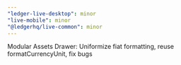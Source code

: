 ```yaml
---
"ledger-live-desktop": minor
"live-mobile": minor
"@ledgerhq/live-common": minor
---
```


Modular Assets Drawer: Uniformize fiat formatting, reuse formatCurrencyUnit, fix bugs
